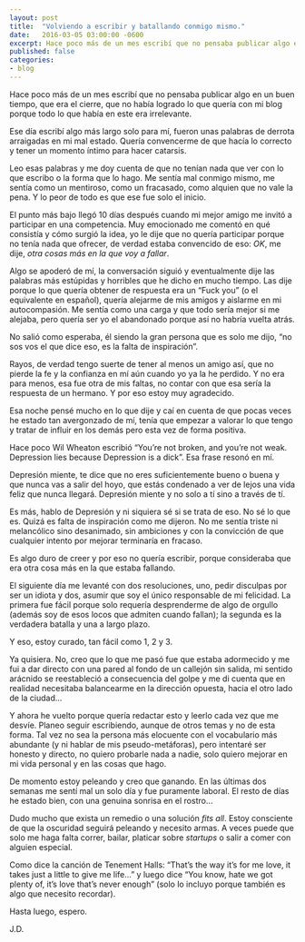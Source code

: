 ```yaml
---
layout: post
title:  "Volviendo a escribir y batallando conmigo mismo."
date:   2016-03-05 03:00:00 -0600
excerpt: Hace poco más de un mes escribí que no pensaba publicar algo en un buen tiempo, que era el cierre, que no había logrado lo que quería con mi blog porque todo lo que había en este era irrelevante. Algo ha cambiado.
published: false
categories:
- blog
---
```


Hace poco más de un mes escribí que no pensaba publicar algo en un buen tiempo, que era el cierre, que no había logrado lo que quería con mi blog porque todo lo que había en este era irrelevante.

Ese día escribí algo más largo solo para mí, fueron unas palabras de derrota arraigadas en mi mal estado. Quería convencerme de que hacía lo correcto y tener un momento íntimo para hacer catarsis. 

Leo esas palabras y me doy cuenta de que no tenían nada que ver con lo que escribo o la forma que lo hago. Me sentía mal conmigo mismo, me sentía como un mentiroso, como un fracasado, como alquien que no vale la pena. Y lo peor de todo es que ese fue solo el inicio.

El punto más bajo llegó 10 días después cuando mi mejor amigo me invitó a participar en una competencia. Muy emocionado me comentó en qué consistía y cómo surgió la idea, yo le dije que no quería participar porque no tenía nada que ofrecer, de verdad estaba convencido de eso: *OK*, me dije, *otra cosas más en la que voy a fallar*.

Algo se apoderó de mí, la conversación siguió y eventualmente dije las palabras más estúpidas y horribles que he dicho en mucho tiempo. Las dije porque lo que quería obtener de respuesta era un “Fuck you” (o el equivalente en español), quería alejarme de mis amigos y aislarme en mi autocompasión. Me sentía como una carga y que todo sería mejor si me alejaba, pero quería ser yo el abandonado porque así no habría vuelta atrás.

No salió como esperaba, él siendo la gran persona que es solo me dijo, “no sos vos el que dice eso, es la falta de inspiración”.

Rayos, de verdad tengo suerte de tener al menos un amigo así, que no pierde la fe y la confianza en mí aún cuando yo ya la he perdido. Y no era para menos, esa fue otra de mis faltas, no contar con que esa sería la respuesta de un hermano. Y por eso estoy muy agradecido.

Esa noche pensé mucho en lo que dije y caí en cuenta de que pocas veces he estado tan avergonzado de mí, tenía que empezar a valorar lo que tengo y tratar de influir en los demás pero esta vez de forma positiva. 

Hace poco Wil Wheaton escribió “You’re not broken, and you’re not weak. Depression lies because Depression is a dick”. Esa frase resonó en mí.

Depresión miente, te dice que no eres suficientemente bueno o buena y que nunca vas a salir del hoyo, que estás condenado a ver de lejos una vida feliz que nunca llegará. Depresión miente y no solo a tí sino a través de tí.

Es más, hablo de Depresión y ni siquiera sé si se trata de eso. No sé lo que es. Quizá es falta de inspiración como me dijeron. No me sentía triste ni melancólico sino desanimado, sin ambiciones y con la convicción de que cualquier intento por mejorar terminaría en fracaso.

Es algo duro de creer y por eso no quería escribir, porque consideraba que era otra cosa más en la que estaba fallando.

El siguiente día me levanté con dos resoluciones, uno, pedir disculpas por ser un idiota y dos, asumir que soy el único responsable de mi felicidad. La primera fue fácil porque solo requería desprenderme de algo de orgullo (además soy de esos locos que admiten cuando fallan); la segunda es la verdadera batalla y una a largo plazo.

Y eso, estoy curado, tan fácil como 1, 2 y 3.

Ya quisiera. No, creo que lo que me pasó fue que estaba adormecido y me fui a dar directo con una pared al fondo de un callejón sin salida, mi sentido arácnido se reestableció a consecuencia del golpe y me di cuenta que en realidad necesitaba balancearme en la dirección opuesta, hacia el otro lado de la ciudad...

Y ahora he vuelto porque quería redactar esto y leerlo cada vez que me desvíe. Planeo seguir escribiendo, aunque de otros temas y no de esta forma. Tal vez no sea la persona más elocuente con el vocabulario más abundante (y ni hablar de mis pseudo-metáforas), pero intentaré ser honesto y directo, no quiero probarle nada a nadie, solo quiero mejorar en mi vida personal y en las cosas que hago.

De momento estoy peleando y creo que ganando. En las últimas dos semanas me sentí mal un solo día y fue puramente laboral. El resto de días he estado bien, con una genuina sonrisa en el rostro… 

Dudo mucho que exista un remedio o una solución *fits all*. Estoy consciente de que la oscuridad seguirá peleando y necesito armas. A veces puede que solo me haga falta correr, bailar, platicar sobre *startups* o salir a comer con alguien especial.

Como dice la canción de Tenement Halls: “That’s the way it’s for me love, it takes just a little to give me life...” y luego dice “You know, hate we got plenty of, it’s love that’s never enough” (solo lo incluyo porque también es algo que necesito recordar).

Hasta luego, espero.

J.D.
